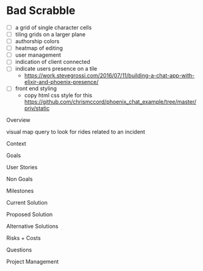 # Bad Scrabble

- [ ] a grid of single character cells
- [ ] tiling grids on a larger plane
- [ ] authorship colors
- [ ] heatmap of editing
- [ ] user management
- [ ] indication of client connected
- [ ] indicate users presence on a tile
  - https://work.stevegrossi.com/2016/07/11/building-a-chat-app-with-elixir-and-phoenix-presence/
- [ ] front end styling
  - copy html css style for this https://github.com/chrismccord/phoenix_chat_example/tree/master/priv/static

Overview

visual map query to look for rides related to an incident

Context

Goals

User Stories

Non Goals

Milestones

Current Solution

Proposed Solution

Alternative Solutions

Risks + Costs

Questions

Project Management
